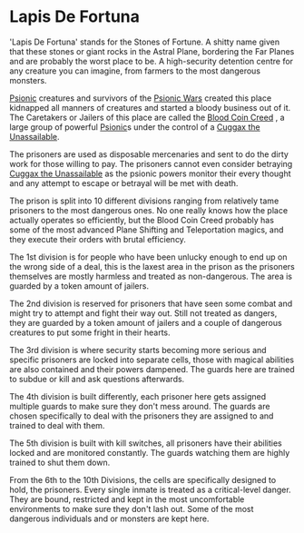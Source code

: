 # Lapis De Fortuna

'Lapis De Fortuna' stands for the Stones of Fortune. A shitty name given that these stones or giant rocks in the Astral Plane, bordering the Far Planes and are probably the worst place to be. A high-security detention centre for any creature you can imagine, from farmers to the most dangerous monsters.

[Psionic](Psionic%208302f0efd60244b1be7a22191f32ac32.md) creatures and survivors of the [Psionic Wars](Psionic%20Wars%20d3553d04a3684dada5e37f1e49efd086.md) created this place kidnapped all manners of creatures and started a bloody business out of it. The Caretakers or Jailers of this place are called the [Blood Coin Creed](Blood%20Coin%20Creed%20a1e3f2b651b049cd88877892c939b8b1.md) , a large group of powerful [Psionic](Psionic%208302f0efd60244b1be7a22191f32ac32.md)s under the control of a [Cuggax the Unassailable](Cuggax%20the%20Unassailable%20c67debd8831d4fc98a04a6549a23ec9e.md).

The prisoners are used as disposable mercenaries and sent to do the dirty work for those willing to pay. The prisoners cannot even consider betraying [Cuggax the Unassailable](Cuggax%20the%20Unassailable%20c67debd8831d4fc98a04a6549a23ec9e.md)  as the psionic powers monitor their every thought and any attempt to escape or betrayal will be met with death.

The prison is split into 10 different divisions ranging from relatively tame prisoners to the most dangerous ones. No one really knows how the place actually operates so efficiently, but the Blood Coin Creed probably has some of the most advanced Plane Shifting and Teleportation magics, and they execute their orders with brutal efficiency.

The 1st division is for people who have been unlucky enough to end up on the wrong side of a deal, this is the laxest area in the prison as the prisoners themselves are mostly harmless and treated as non-dangerous. The area is guarded by a token amount of jailers.

The 2nd division is reserved for prisoners that have seen some combat and might try to attempt and fight their way out. Still not treated as dangers, they are guarded by a token amount of jailers and a couple of dangerous creatures to put some fright in their hearts.

The 3rd division is where security starts becoming more serious and specific prisoners are locked into separate cells, those with magical abilities are also contained and their powers dampened. The guards here are trained to subdue or kill and ask questions afterwards.

The 4th division is built differently, each prisoner here gets assigned multiple guards to make sure they don't mess around. The guards are chosen specifically to deal with the prisoners they are assigned to and trained to deal with them.

The 5th division is built with kill switches, all prisoners have their abilities locked and are monitored constantly. The guards watching them are highly trained to shut them down.

From the 6th to the 10th Divisions, the cells are specifically designed to hold, the prisoners. Every single inmate is treated as a critical-level danger. They are bound, restricted and kept in the most uncomfortable environments to make sure they don't lash out. Some of the most dangerous individuals and or monsters are kept here.